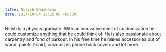 ```yaml
---
title: Nitish Bhaskaran
date: 2017-10-04 17:15:00 +05:30
---
```


Nitish is a physics graduate. With an innovative mind of customization he could customize anything that he could think of. He is also passionate about carpentry and fond of parkour.
In his free time he makes accessories out of wood, paints t-shirt, customizes phone back covers and lot more.